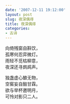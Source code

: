 ```yaml
---
date: '2007-12-11 19:12:00'
layout: post
slug: 夜深偶得
title: 夜深偶得
categories:
- 古诗
---
```

向倚残窗自斟饮，  
孤寒何忍弈微灯。  
雨轻不觅枯柳意，  
夜深还寻鹧鸪声。

独盏虚心酿无物，  
空窖妄自醅甘霖。  
欲与举杯邀明月，  
可怜对影只二人。
